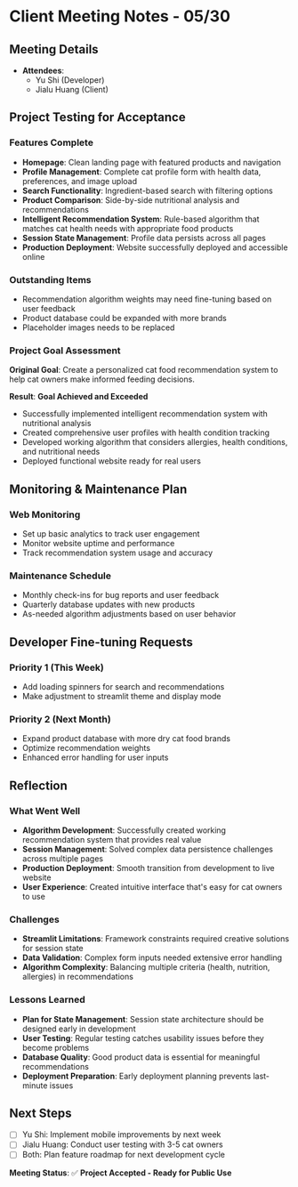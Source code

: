 # Client Meeting Notes - 05/30


## Meeting Details

- **Attendees**: 
  - Yu Shi (Developer)
  - Jialu Huang (Client)



## Project Testing for Acceptance

### Features Complete
- **Homepage**: Clean landing page with featured products and navigation
- **Profile Management**: Complete cat profile form with health data, preferences, and image upload
- **Search Functionality**: Ingredient-based search with filtering options
- **Product Comparison**: Side-by-side nutritional analysis and recommendations
- **Intelligent Recommendation System**: Rule-based algorithm that matches cat health needs with appropriate food products
- **Session State Management**: Profile data persists across all pages
- **Production Deployment**: Website successfully deployed and accessible online

### Outstanding Items
- Recommendation algorithm weights may need fine-tuning based on user feedback
- Product database could be expanded with more brands
- Placeholder images needs to be replaced

### Project Goal Assessment
**Original Goal**: Create a personalized cat food recommendation system to help cat owners make informed feeding decisions.

**Result**: **Goal Achieved and Exceeded**
- Successfully implemented intelligent recommendation system with nutritional analysis
- Created comprehensive user profiles with health condition tracking
- Developed working algorithm that considers allergies, health conditions, and nutritional needs
- Deployed functional website ready for real users


## Monitoring & Maintenance Plan

### Web Monitoring
- Set up basic analytics to track user engagement
- Monitor website uptime and performance
- Track recommendation system usage and accuracy

### Maintenance Schedule
- Monthly check-ins for bug reports and user feedback
- Quarterly database updates with new products
- As-needed algorithm adjustments based on user behavior


## Developer Fine-tuning Requests

### Priority 1 (This Week)
- Add loading spinners for search and recommendations
- Make adjustment to streamlit theme and display mode

### Priority 2 (Next Month)
- Expand product database with more dry cat food brands
- Optimize recommendation weights
- Enhanced error handling for user inputs


## Reflection

### What Went Well
- **Algorithm Development**: Successfully created working recommendation system that provides real value
- **Session Management**: Solved complex data persistence challenges across multiple pages
- **Production Deployment**: Smooth transition from development to live website
- **User Experience**: Created intuitive interface that's easy for cat owners to use

### Challenges
- **Streamlit Limitations**: Framework constraints required creative solutions for session state
- **Data Validation**: Complex form inputs needed extensive error handling
- **Algorithm Complexity**: Balancing multiple criteria (health, nutrition, allergies) in recommendations

### Lessons Learned
- **Plan for State Management**: Session state architecture should be designed early in development
- **User Testing**: Regular testing catches usability issues before they become problems
- **Database Quality**: Good product data is essential for meaningful recommendations
- **Deployment Preparation**: Early deployment planning prevents last-minute issues


## Next Steps
- [ ] Yu Shi: Implement mobile improvements by next week
- [ ] Jialu Huang: Conduct user testing with 3-5 cat owners
- [ ] Both: Plan feature roadmap for next development cycle

**Meeting Status**: ✅ **Project Accepted - Ready for Public Use**
